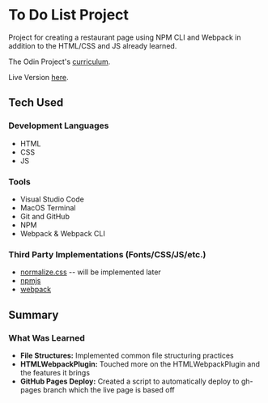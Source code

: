 # To Do List Project

Project for creating a restaurant page using NPM CLI and Webpack in addition to the HTML/CSS and JS already learned.

The Odin Project's [curriculum](https://www.theodinproject.com/lessons/node-path-javascript-todo-list).

Live Version [here](https://mauzzii.github.io/todolist/).

## Tech Used 

### Development Languages

* HTML
* CSS
* JS

### Tools

* Visual Studio Code
* MacOS Terminal
* Git and GitHub
* NPM
* Webpack & Webpack CLI

### Third Party Implementations (Fonts/CSS/JS/etc.)

* [normalize.css](https://necolas.github.io/normalize.css/)  -- will be implemented later
* [npmjs](https://www.npmjs.com/)
* [webpack](https://www.webpack.js.org)

## Summary

### What Was Learned

* **File Structures:** Implemented common file structuring practices
* **HTMLWebpackPlugin:** Touched more on the HTMLWebpackPlugin and the features it brings
* **GitHub Pages Deploy:** Created a script to automatically deploy to gh-pages branch which the live page is based off